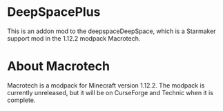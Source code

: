 # DeepSpacePlus
 
This is an addon mod to the deepspaceDeepSpace, which is a Starmaker support mod in the 1.12.2 modpack Macrotech.

# About Macrotech
Macrotech is a modpack for Minecraft version 1.12.2. The modpack is currently unreleased, but it will be on CurseForge and Technic when it is complete.
